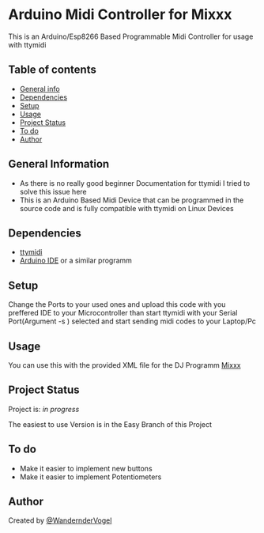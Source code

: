 
# Arduino Midi Controller for Mixxx
This is an Arduino/Esp8266 Based Programmable Midi Controller for usage with ttymidi

## Table of contents
  * [General info](#general-info)
  * [Dependencies](#dependencies)
  * [Setup](#setup)
  * [Usage](#usage)
  * [Project Status](#project-status)
  * [To do](#to-do)
  * [Author](#author)



## General Information
- As there is no really good beginner Documentation for ttymidi I tried to solve this issue here
- This is an Arduino Based Midi Device that can be programmed in the source code and is fully compatible with ttymidi on Linux Devices

## Dependencies
* [ttymidi](https://github.com/okyeron/ttymidi)
* [Arduino IDE](https://www.arduino.cc/en/software/) or a similar programm

## Setup
Change the Ports to your used ones and upload this code with you preffered IDE to your Microcontroller than start ttymidi with your Serial Port(Argument -s <your Port>) selected and start sending midi codes to your Laptop/Pc

## Usage
You can use this with the provided XML file for the DJ Programm [Mixxx](https://github.com/mixxxdj/mixxx)


## Project Status
Project is: _in progress_ 

The easiest to use Version is in the Easy Branch of this Project


## To do
- Make it easier to implement new buttons
- Make it easier to implement Potentiometers


## Author
Created by [@WandernderVogel](https://github.com/WandernderVogel) 
